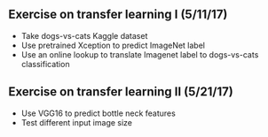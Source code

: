 ## Exercise on transfer learning I (5/11/17)
- Take dogs-vs-cats Kaggle dataset
- Use pretrained Xception to predict ImageNet label
- Use an online lookup to translate Imagenet label to dogs-vs-cats classification

## Exercise on transfer learning II (5/21/17)
- Use VGG16 to predict bottle neck features
- Test different input image size
